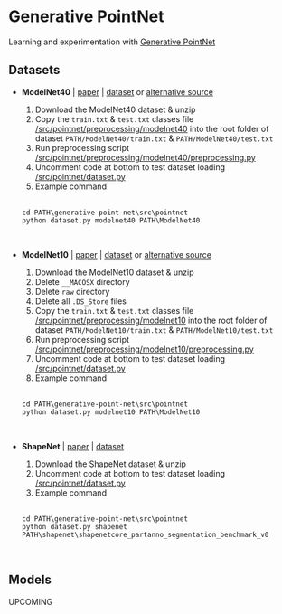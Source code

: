 # **Generative PointNet**

Learning and experimentation with [Generative PointNet](https://arxiv.org/abs/2004.01301)

## **Datasets**

- **ModelNet40** | [paper](https://arxiv.org/abs/1406.5670) | [dataset](https://3dshapenets.cs.princeton.edu) or [alternative source](https://modelnet.cs.princeton.edu)

    1. Download the ModelNet40 dataset & unzip
    1. Copy the `train.txt` & `test.txt` classes file [/src/pointnet/preprocessing/modelnet40](/src/pointnet/preprocessing/modelnet40) into the root folder of dataset `PATH/ModelNet40/train.txt` & `PATH/ModelNet40/test.txt`
    1. Run preprocessing script [/src/pointnet/preprocessing/modelnet40/preprocessing.py](/src/pointnet/preprocessing/modelnet40/preprocess.py)
    1. Uncomment code at bottom to test dataset loading [/src/pointnet/dataset.py](/src/pointnet/dataset.py)
    1. Example command
    </br>

    ```
    cd PATH\generative-point-net\src\pointnet
    python dataset.py modelnet40 PATH\ModelNet40 
    ```
    </br>

- **ModelNet10** | [paper](https://arxiv.org/abs/1406.5670) | [dataset](https://3dshapenets.cs.princeton.edu) or [alternative source](https://modelnet.cs.princeton.edu)

    1. Download the ModelNet10 dataset & unzip
    1. Delete `__MACOSX` directory
    1. Delete `raw` directory
    1. Delete all `.DS_Store` files
    1. Copy the `train.txt` & `test.txt` classes file [/src/pointnet/preprocessing/modelnet10](/src/pointnet/preprocessing/modelnet10) into the root folder of dataset `PATH/ModelNet10/train.txt` & `PATH/ModelNet10/test.txt`
    1. Run preprocessing script [/src/pointnet/preprocessing/modelnet10/preprocessing.py](/src/pointnet/preprocessing/modelnet10/preprocess.py)
    1. Uncomment code at bottom to test dataset loading [/src/pointnet/dataset.py](/src/pointnet/dataset.py)
    1. Example command
    </br>

    ```
    cd PATH\generative-point-net\src\pointnet
    python dataset.py modelnet10 PATH\ModelNet10 
    ```
    </br>

- **ShapeNet** | [paper](https://arxiv.org/abs/1512.03012) | [dataset](https://www.kaggle.com/datasets/guxue17/shapenet1?select=shapenet)

    1. Download the ShapeNet dataset & unzip
    1. Uncomment code at bottom to test dataset loading [/src/pointnet/dataset.py](/src/pointnet/dataset.py)
    1. Example command
    </br>

    ```
    cd PATH\generative-point-net\src\pointnet
    python dataset.py shapenet PATH\shapenet\shapenetcore_partanno_segmentation_benchmark_v0 
    ```
    </br>

## **Models**

UPCOMING
